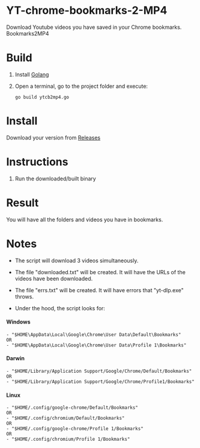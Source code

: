 # YT-chrome-bookmarks-2-MP4
Download Youtube videos you have saved in your Chrome bookmarks. Bookmarks2MP4

# Build
1. Install [Golang](https://go.dev/dl/)
2. Open a terminal, go to the project folder and execute: 

    `go build ytcb2mp4.go`

# Install
Download your version from [Releases](https://github.com/JBUinfo/YT-chrome-bookmarks-2-MP4/releases)

# Instructions
1. Run the downloaded/built binary

# Result
You will have all the folders and videos you have in bookmarks.

# Notes
- The script will download 3 videos simultaneously.

- The file "downloaded.txt" will be created. It will have the URLs of the videos have been downloaded.

- The file "errs.txt" will be created. It will have errors that "yt-dlp.exe" throws.

- Under the hood, the script looks for:

#### Windows
    - "$HOME\AppData\Local\Google\Chrome\User Data\Default\Bookmarks"
    OR
    - "$HOME\AppData\Local\Google\Chrome\User Data\Profile 1\Bookmarks"

#### Darwin
    - "$HOME/Library/Application Support/Google/Chrome/Default/Bookmarks"
    OR
    - "$HOME/Library/Application Support/Google/Chrome/Profile1/Bookmarks"

#### Linux
    - "$HOME/.config/google-chrome/Default/Bookmarks"
    OR
    - "$HOME/.config/chromium/Default/Bookmarks"
    OR
    - "$HOME/.config/google-chrome/Profile 1/Bookmarks"
    OR
    - "$HOME/.config/chromium/Profile 1/Bookmarks"